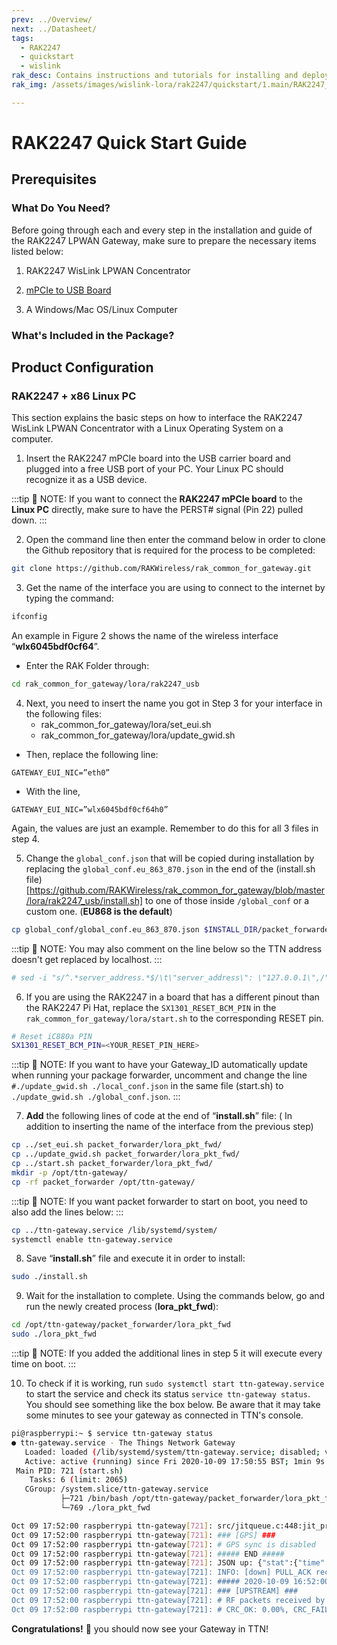 ```yaml
---
prev: ../Overview/
next: ../Datasheet/
tags:
  - RAK2247
  - quickstart
  - wislink
rak_desc: Contains instructions and tutorials for installing and deploying your RAK2247 WisLink LPWAN Concentrator. Instructions are written in a detailed and step-by-step manner for an easier experience in setting up your LPWAN Concentrator. 
rak_img: /assets/images/wislink-lora/rak2247/quickstart/1.main/RAK2247_home.png

---
```


# RAK2247 Quick Start Guide

## Prerequisites



### What Do You Need?

Before going through each and every step in the installation and guide of the RAK2247 LPWAN Gateway, make sure to prepare the necessary items listed below:

1. RAK2247 WisLink LPWAN Concentrator
2. [mPCIe to USB Board](https://store.rakwireless.com/products/mpcie-to-usb-board)

3. A Windows/Mac OS/Linux Computer

### What's Included in the Package?

<rk-img
  src="/assets/images/wislink-lora/rak2247/quickstart/2.quickstart/package.jpg"
  width="70%"
  caption="Package Contents"
/>

## Product Configuration

### RAK2247 + x86 Linux PC
This section explains the basic steps on how to interface the RAK2247 WisLink LPWAN Concentrator with a Linux Operating System on a computer.

1. Insert the RAK2247 mPCIe board into the USB carrier board and plugged into a free USB port of your PC. Your Linux PC should recognize it as a USB device.

:::tip 📝 NOTE:
 If you want to connect the **RAK2247 mPCIe board** to the **Linux PC** directly, make sure to have the PERST# signal (Pin 22) pulled down.
:::

<rk-img
  src="/assets/images/wislink-lora/rak2247/quickstart/3.rak2247-linuxpc/rak2247-pcie.jpg"
  width="60%"
  caption="RAK2247 WisLink LPWAN Concentrator to a PCIe-to-USB board"
/>

2. Open the command line then enter the command below in order to clone the Github repository that is required for the process to be completed:

```sh
git clone https://github.com/RAKWireless/rak_common_for_gateway.git
```

3. Get the name of the interface you are using to connect to the internet by typing the command:

```sh
ifconfig
```

An example in Figure 2 shows the name of the wireless interface “**wlx6045bdf0cf64**”.

<rk-img
  src="/assets/images/wislink-lora/rak2247/quickstart/3.rak2247-linuxpc/network-name.jpg"
  width="75%"
  caption="Network Interface Name"
/>

* Enter the RAK Folder through:

```sh
cd rak_common_for_gateway/lora/rak2247_usb
```

4. Next, you need to insert the name you got in Step 3 for your interface in the following files:
    * rak_common_for_gateway/lora/set_eui.sh
    * rak_common_for_gateway/lora/update_gwid.sh
* Then, replace the following line:

```
GATEWAY_EUI_NIC=”eth0”
```

* With the line,

```
GATEWAY_EUI_NIC=”wlx6045bdf0cf64h0”
```

Again, the values are just an example. Remember to do this for all 3 files in step 4.

5. Change the `global_conf.json` that will be copied during installation by replacing the `global_conf.eu_863_870.json` in the end of the (install.sh file)[https://github.com/RAKWireless/rak_common_for_gateway/blob/master/lora/rak2247_usb/install.sh] to one of those inside `/global_conf` or a custom one. (**EU868 is the default**)
```sh
cp global_conf/global_conf.eu_863_870.json $INSTALL_DIR/packet_forwarder/lora_pkt_fwd/global_conf.json
```

:::tip 📝 NOTE:
 You may also comment on the line below so the TTN address doesn't get replaced by localhost.
:::
```sh
# sed -i "s/^.*server_address.*$/\t\"server_address\": \"127.0.0.1\",/" $INSTALL_DIR/packet_forwarder/lora_pkt_fwd/global_conf.json
```

6. If you are using the RAK2247 in a board that has a different pinout than the RAK2247 Pi Hat, replace the `SX1301_RESET_BCM_PIN` in the `rak_common_for_gateway/lora/start.sh` to the corresponding RESET pin.
```sh
# Reset iC880a PIN
SX1301_RESET_BCM_PIN=<YOUR_RESET_PIN_HERE>
```
:::tip 📝 NOTE:
 If you want to have your Gateway_ID automatically update when running your package forwarder, uncomment and change the line `#./update_gwid.sh ./local_conf.json` in the same file (start.sh) to `./update_gwid.sh ./global_conf.json`.
:::

7. **Add** the following lines of code at the end of “**install.sh**” file: ( In addition to inserting the name of the interface from the previous step)

```sh
cp ../set_eui.sh packet_forwarder/lora_pkt_fwd/
cp ../update_gwid.sh packet_forwarder/lora_pkt_fwd/
cp ../start.sh packet_forwarder/lora_pkt_fwd/
mkdir -p /opt/ttn-gateway/
cp -rf packet_forwarder /opt/ttn-gateway/
```

:::tip 📝 NOTE:
 If you want packet forwarder to start on boot, you need to also add the lines below:
:::

```sh
cp ../ttn-gateway.service /lib/systemd/system/
systemctl enable ttn-gateway.service
```

8. Save “**install.sh**” file and execute it in order to install: 

```sh
sudo ./install.sh
```

9. Wait for the installation to complete. Using the commands below, go and run the newly created process (**lora_pkt_fwd**):

```sh
cd /opt/ttn-gateway/packet_forwarder/lora_pkt_fwd 
sudo ./lora_pkt_fwd
```
:::tip 📝 NOTE:
 If you added the additional lines in step 5 it will execute every time on boot.
:::

10. To check if it is working, run `sudo systemctl start ttn-gateway.service` to start the service and check its status `service ttn-gateway status`. You should see something like the box below. Be aware that it may take some minutes to see your gateway as connected in TTN's console.
```sh
pi@raspberrypi:~ $ service ttn-gateway status
● ttn-gateway.service - The Things Network Gateway
   Loaded: loaded (/lib/systemd/system/ttn-gateway.service; disabled; vendor preset: enabled)
   Active: active (running) since Fri 2020-10-09 17:50:55 BST; 1min 9s ago
 Main PID: 721 (start.sh)
    Tasks: 6 (limit: 2065)
   CGroup: /system.slice/ttn-gateway.service
           ├─721 /bin/bash /opt/ttn-gateway/packet_forwarder/lora_pkt_fwd/start.sh
           └─769 ./lora_pkt_fwd

Oct 09 17:52:00 raspberrypi ttn-gateway[721]: src/jitqueue.c:448:jit_print_queue(): INFO: [jit] queue is empty
Oct 09 17:52:00 raspberrypi ttn-gateway[721]: ### [GPS] ###
Oct 09 17:52:00 raspberrypi ttn-gateway[721]: # GPS sync is disabled
Oct 09 17:52:00 raspberrypi ttn-gateway[721]: ##### END #####
Oct 09 17:52:00 raspberrypi ttn-gateway[721]: JSON up: {"stat":{"time":"2020-10-09 16:51:30 GMT","rxnb":0,"rxok":0,"rxfw":0,"ackr":0.0,"dwnb":0,"t
Oct 09 17:52:00 raspberrypi ttn-gateway[721]: INFO: [down] PULL_ACK received in 368 ms
Oct 09 17:52:00 raspberrypi ttn-gateway[721]: ##### 2020-10-09 16:52:00 GMT #####
Oct 09 17:52:00 raspberrypi ttn-gateway[721]: ### [UPSTREAM] ###
Oct 09 17:52:00 raspberrypi ttn-gateway[721]: # RF packets received by concentrator: 0
Oct 09 17:52:00 raspberrypi ttn-gateway[721]: # CRC_OK: 0.00%, CRC_FAIL: 0.00%, NO_CRC: 0.00%
```

**Congratulations!** :tada: you should now see your Gateway in TTN!
